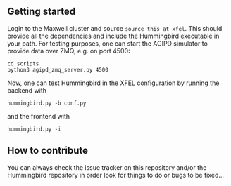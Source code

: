 ## Getting started
Login to the Maxwell cluster and source ```source_this_at_xfel```. This should provide all the dependencies and include the Hummingbird executable in your path. For testing purposes, one can start the AGIPD simulator to provide data over ZMQ, e.g. on port 4500:

```
cd scripts
python3 agipd_zmq_server.py 4500
```

Now, one can test Hummingbird in the XFEL configuration by running the backend with

```
hummingbird.py -b conf.py
```

and the frontend with 

```
hummingbird.py -i
```

## How to contribute
You can always check the issue tracker on this repository and/or the Hummingbird repository in order look for things to do or bugs to be fixed...

